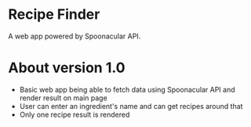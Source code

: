# Recipe Finder
A web app powered by Spoonacular API.

# About version 1.0
- Basic web app being able to fetch data using Spoonacular API and render result on main page
- User can enter an ingredient's name and can get recipes around that
- Only one recipe result is rendered
